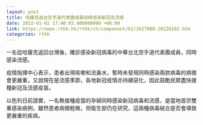 ```yaml
---
layout: post
title: 哈薩克返台空手道代表團成員同時感染新冠及流感
date: 2022-01-02 17:40:03.000000000 +08:00
link: https://news.rthk.hk/rthk/ch/component/k2/1627008-20220102.htm
categories: rthk
---
```


一名從哈薩克返回台灣後，確診感染新冠病毒的中華台北空手道代表團成員，同時感染流感。

疫情指揮中心表示，患者出現咳嗽和流鼻水，暫時未發現同時感染兩款病毒的病徵會更嚴重，又說現在是流感季節，各地新冠疫情亦持續惡化，因此鼓勵民眾盡快接種新冠及流感疫苗。

以色列日前證實，一名無接種疫苗的孕婦同時感染新冠病毒和流感，是當地首宗雙重感染病例，雖然患者病徵輕微，但衛生部仍在研究，這兩種病毒結合是否會導致更嚴重的疾病。
